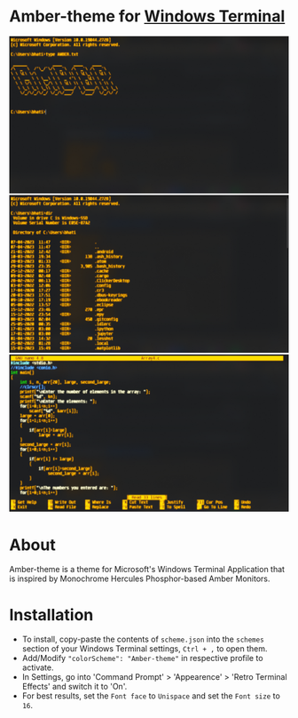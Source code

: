# Amber-theme for [Windows Terminal](https://github.com/Microsoft/Terminal)

![screenshot of this theme](./resources/ScreenshotASCIIArt.png)
![screenshot of this theme](./resources/Screenshot.png)
![screenshot of this theme](./resources/ScreenshotNano.png)

# About

Amber-theme is a theme for Microsoft's Windows Terminal Application that is inspired by Monochrome Hercules Phosphor-based Amber Monitors. 

# Installation

* To install, copy-paste the contents of `scheme.json` into the `schemes` section of your Windows Terminal
settings, `Ctrl + ,` to open them.
* Add/Modify `"colorScheme": "Amber-theme"` in respective profile to activate.
* In Settings, go into 'Command Prompt' > 'Appearence' > 'Retro Terminal Effects' and switch it to 'On'.
* For best results, set the `Font face` to `Unispace` and set the `Font size` to `16`.
